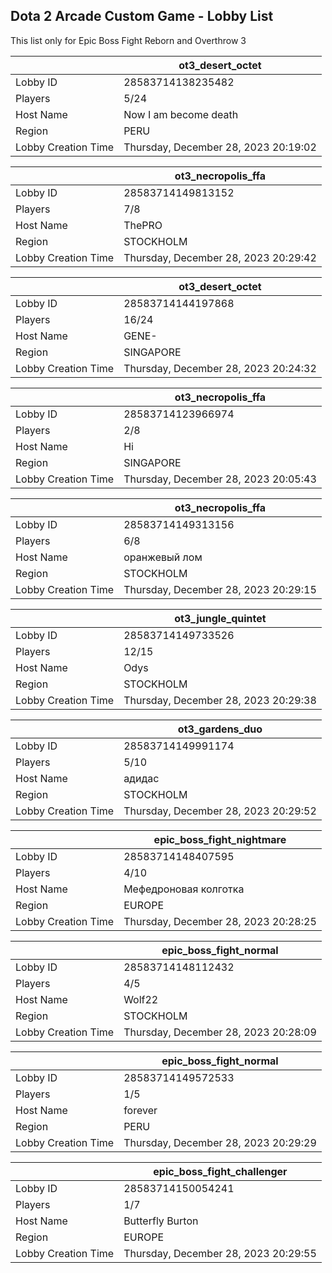 ## Dota 2 Arcade Custom Game - Lobby List

This list only for Epic Boss Fight Reborn and Overthrow 3

|  | ot3_desert_octet |
| ------ | ------ |
| Lobby ID | 28583714138235482 |
| Players | 5/24 |
| Host Name | Now I am become death |
| Region | PERU |
| Lobby Creation Time | Thursday, December 28, 2023 20:19:02 |


|  | ot3_necropolis_ffa |
| ------ | ------ |
| Lobby ID | 28583714149813152 |
| Players | 7/8 |
| Host Name | ThePRO |
| Region | STOCKHOLM |
| Lobby Creation Time | Thursday, December 28, 2023 20:29:42 |


|  | ot3_desert_octet |
| ------ | ------ |
| Lobby ID | 28583714144197868 |
| Players | 16/24 |
| Host Name | GENE- |
| Region | SINGAPORE |
| Lobby Creation Time | Thursday, December 28, 2023 20:24:32 |


|  | ot3_necropolis_ffa |
| ------ | ------ |
| Lobby ID | 28583714123966974 |
| Players | 2/8 |
| Host Name | Hi |
| Region | SINGAPORE |
| Lobby Creation Time | Thursday, December 28, 2023 20:05:43 |


|  | ot3_necropolis_ffa |
| ------ | ------ |
| Lobby ID | 28583714149313156 |
| Players | 6/8 |
| Host Name | оранжевый лом |
| Region | STOCKHOLM |
| Lobby Creation Time | Thursday, December 28, 2023 20:29:15 |


|  | ot3_jungle_quintet |
| ------ | ------ |
| Lobby ID | 28583714149733526 |
| Players | 12/15 |
| Host Name | Odys |
| Region | STOCKHOLM |
| Lobby Creation Time | Thursday, December 28, 2023 20:29:38 |


|  | ot3_gardens_duo |
| ------ | ------ |
| Lobby ID | 28583714149991174 |
| Players | 5/10 |
| Host Name | адидас |
| Region | STOCKHOLM |
| Lobby Creation Time | Thursday, December 28, 2023 20:29:52 |


|  | epic_boss_fight_nightmare |
| ------ | ------ |
| Lobby ID | 28583714148407595 |
| Players | 4/10 |
| Host Name | Мефедроновая колготка |
| Region | EUROPE |
| Lobby Creation Time | Thursday, December 28, 2023 20:28:25 |


|  | epic_boss_fight_normal |
| ------ | ------ |
| Lobby ID | 28583714148112432 |
| Players | 4/5 |
| Host Name | Wolf22 |
| Region | STOCKHOLM |
| Lobby Creation Time | Thursday, December 28, 2023 20:28:09 |


|  | epic_boss_fight_normal |
| ------ | ------ |
| Lobby ID | 28583714149572533 |
| Players | 1/5 |
| Host Name | forever |
| Region | PERU |
| Lobby Creation Time | Thursday, December 28, 2023 20:29:29 |


|  | epic_boss_fight_challenger |
| ------ | ------ |
| Lobby ID | 28583714150054241 |
| Players | 1/7 |
| Host Name | Butterfly Burton |
| Region | EUROPE |
| Lobby Creation Time | Thursday, December 28, 2023 20:29:55 |


